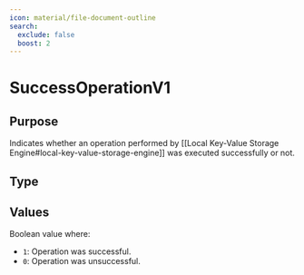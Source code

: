 ```yaml
---
icon: material/file-document-outline
search:
  exclude: false
  boost: 2
---
```


# SuccessOperationV1

## Purpose

<!-- --8<-- [start:purpose] -->
Indicates whether an operation performed by [[Local Key-Value Storage Engine#local-key-value-storage-engine]]
was executed successfully or not.

<!-- --8<-- [end:purpose] -->

## Type

<!-- --8<-- [start:type] -->
<div class="type" markdown>

</div>
<!-- --8<-- [end:type] -->

## Values

Boolean value where:

- `1`: Operation was successful.
- `0`: Operation was unsuccessful.
